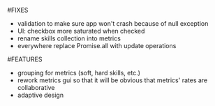#FIXES
- validation to make sure app won't crash because of null exception
- UI: checkbox more saturated when checked
- rename skills collection into metrics
- everywhere replace Promise.all with update operations

#FEATURES
- grouping for metrics (soft, hard skills, etc.)
- rework metrics gui so that it will be obvious that metrics' rates are collaborative
- adaptive design